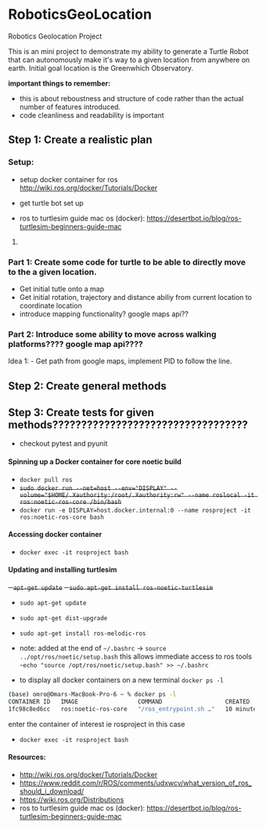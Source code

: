 # RoboticsGeoLocation
Robotics Geolocation Project

This is an mini project to demonstrate my ability to generate a Turtle Robot that can autonomously make it's way to a given location from anywhere on earth. Initial goal location is the Greenwhich Observatory.

**important things to remember:**
- this is about reboustness and structure of code rather than the actual number of features introduced.
- code cleanliness and readability is important


## Step 1: Create a realistic plan

### Setup:
 - setup docker container for ros http://wiki.ros.org/docker/Tutorials/Docker
 - get turtle bot set up

 - ros to turtlesim guide mac os (docker): https://desertbot.io/blog/ros-turtlesim-beginners-guide-mac
 1. 
 
 

### Part 1: Create some code for turtle to be able to directly move to the a given location.
- Get initial tutle onto a map
- Get initial rotation, trajectory and distance abiliy from current location to coordinate location
- introduce mapping functionality? google maps api??




### Part 2: Introduce some ability to move across walking platforms???? google map api???? 
Idea 1: - Get path from google maps, implement PID to follow the line.


## Step 2: Create general methods


## Step 3: Create tests for given methods??????????????????????????????????
- checkout pytest and pyunit


#### Spinning up a Docker container for core noetic build
- `docker pull ros`
- ~~`sudo docker run --net=host --env="DISPLAY" --volume="$HOME/.Xauthority:/root/.Xauthority:rw" --name roslocal -it ros:noetic-ros-core /bin/bash`~~
- `docker run -e DISPLAY=host.docker.internal:0 --name rosproject -it ros:noetic-ros-core
bash`

#### Accessing docker container
- `docker exec -it rosproject bash`   

#### Updating and installing turtlesim
~~- `apt-get update`~~
~~- `sudo apt-get install ros-noetic-turtlesim`~~
- `sudo apt-get update`
- `sudo apt-get dist-upgrade`
- `sudo apt-get install ros-melodic-ros`

- note: added at the end of `~/.bashrc` -> `source ../opt/ros/noetic/setup.bash` this allows immediate access to ros tools
  -`echo "source /opt/ros/noetic/setup.bash" >> ~/.bashrc`
  
- to display all docker containers on a new terminal `docker ps -l`
```bash
(base) omro@Omars-MacBook-Pro-6 ~ % docker ps -l
CONTAINER ID   IMAGE                 COMMAND                  CREATED          STATUS          PORTS     NAMES
1fc98c8ed6cc   ros:noetic-ros-core   "/ros_entrypoint.sh …"   10 minutes ago   Up 10 minutes             rosproject
```

enter the container of interest ie rosproject in this case
- `docker exec -it rosproject bash`

#### Resources: 
- http://wiki.ros.org/docker/Tutorials/Docker
- https://www.reddit.com/r/ROS/comments/udxwcv/what_version_of_ros_should_i_download/
- https://wiki.ros.org/Distributions
- ros to turtlesim guide mac os (docker): https://desertbot.io/blog/ros-turtlesim-beginners-guide-mac



